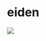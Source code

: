 # eiden
![](https://www.google.com/url?sa=i&url=https%3A%2F%2Fblog.cobasi.com.br%2Fcapivara-de-estimacao%2F&psig=AOvVaw2GNvSdlLZbP3PZvbe1CgVZ&ust=1715773700008000&source=images&cd=vfe&opi=89978449&ved=0CBAQjRxqFwoTCID36KqJjYYDFQAAAAAdAAAAABAE)

